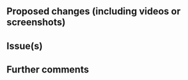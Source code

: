 <!-- This is a pull request template, you do not need to uncomment or remove the comments, they won't show up in the PR text. -->

<!-- Your Pull Request name should start with one of the following tags
  feat: For new features
  fix: For bug fixes that affect the end-user
  chore: For small tasks
  docs: For documentation only changes
  refactor: For code organization without affecting the end-user
  revert: For git source control reversions
  test: For test-related tasks

  E.g.: feat(fuselage-hooks): Add useWhatever hook
-->

<!-- Checklist!!! If you're unsure about any of them, don't hesitate to ask. We're here to help! This is simply a reminder of what we are going to look for before merging your code.

- I have read the Contributing Guide - https://github.com/RocketChat/Rocket.Chat/blob/develop/.github/CONTRIBUTING.md#contributing-to-rocketchat doc
- I have signed the CLA - https://cla-assistant.io/RocketChat/Rocket.Chat
- Lint and unit tests pass locally with my changes
- I have labeled the PR correctly with the related package
- I have run visual regression tests (if applicable)
- I have added tests that prove my fix is effective or that my feature works (if applicable)
- I have added necessary documentation (if applicable)
- Any dependent changes have been merged and published in downstream modules
-->

## Proposed changes (including videos or screenshots)

<!-- CHANGELOG -->
<!--
  Describe the big picture of your changes here to communicate to the maintainers why we should accept this pull request.
  If it fixes a bug or resolves a feature request, be sure to link to that issue below.
  This description will appear in the release notes if we accept the contribution.
-->

<!-- END CHANGELOG -->

## Issue(s)

<!-- Link the issues being closed by or related to this PR. For example, you can use Closes #594 if this PR closes issue number 594 -->

## Further comments

<!-- If this is a relatively large or complex change, kick off the discussion by explaining why you chose the solution you did and what alternatives you considered, etc... -->
